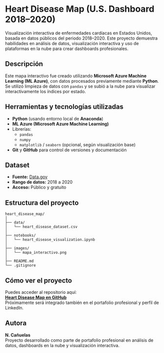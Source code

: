 # Heart Disease Map (U.S. Dashboard 2018–2020)

Visualización interactiva de enfermedades cardíacas en Estados Unidos, basada en datos públicos del periodo 2018–2020. Este proyecto demuestra habilidades en análisis de datos, visualización interactiva y uso de plataformas en la nube para crear dashboards profesionales.

## Descripción

Este mapa interactivo fue creado utilizando **Microsoft Azure Machine Learning (ML Azure)**, con datos procesados previamente mediante **Python**. Se utilizó limpieza de datos con `pandas` y se subió a la nube para visualizar interactivamente los índices por estado.

## Herramientas y tecnologías utilizadas

- **Python** (usando entorno local de **Anaconda**)
- **ML Azure (Microsoft Azure Machine Learning)**
- Librerías:
  - `pandas`
  - `numpy`
  - `matplotlib` / `seaborn` (opcional, según visualización base)
- **Git** y **GitHub** para control de versiones y documentación

## Dataset

- **Fuente:** [Data.gov](https://www.data.gov/)
- **Rango de datos:** 2018 a 2020
- **Acceso:** Público y gratuito

## Estructura del proyecto

```
heart_disease_map/
│
├── data/
│   └── heart_disease_dataset.csv
│
├── notebooks/
│   └── heart_disease_visualization.ipynb
│
├── images/
│   └── mapa_interactivo.png
│
├── README.md
└── .gitignore
```

## Cómo ver el proyecto

Puedes acceder al repositorio aquí:  
**[Heart Disease Map en GitHub](https://github.com/ncanuelas/heart_disease_map)**  
Próximamente será integrado también en el portafolio profesional y perfil de LinkedIn.

## Autora

**N. Cañuelas**  
Proyecto desarrollado como parte de portafolio profesional en análisis de datos, dashboards en la nube y visualización interactiva.
